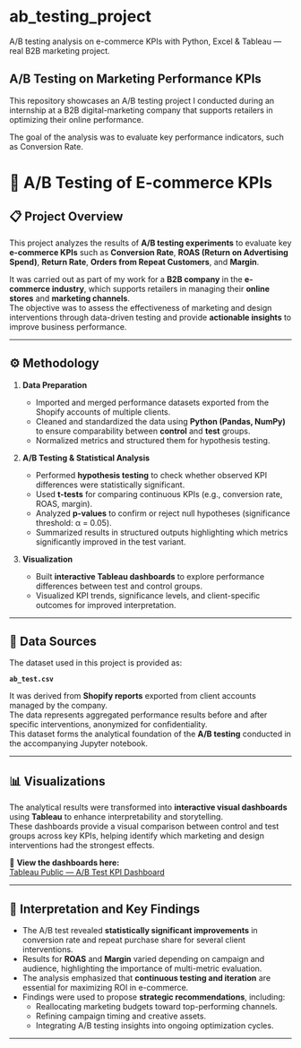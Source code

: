 # ab_testing_project
A/B testing analysis on e-commerce KPIs with Python, Excel &amp; Tableau — real B2B marketing project.


## A/B Testing on Marketing Performance KPIs

This repository showcases an A/B testing project I conducted during an internship at a B2B digital-marketing company that supports retailers in optimizing their online performance.

The goal of the analysis was to evaluate key performance indicators, such as Conversion Rate.

# 🧪 A/B Testing of E-commerce KPIs

## 📋 Project Overview
This project analyzes the results of **A/B testing experiments** to evaluate key **e-commerce KPIs** such as **Conversion Rate**, **ROAS (Return on Advertising Spend)**, **Return Rate**, **Orders from Repeat Customers**, and **Margin**.

It was carried out as part of my work for a **B2B company** in the **e-commerce industry**, which supports retailers in managing their **online stores** and **marketing channels**.  
The objective was to assess the effectiveness of marketing and design interventions through data-driven testing and provide **actionable insights** to improve business performance.

---

## ⚙️ Methodology
1. **Data Preparation**  
   - Imported and merged performance datasets exported from the Shopify accounts of multiple clients.  
   - Cleaned and standardized the data using **Python (Pandas, NumPy)** to ensure comparability between **control** and **test** groups.  
   - Normalized metrics and structured them for hypothesis testing.

2. **A/B Testing & Statistical Analysis**  
   - Performed **hypothesis testing** to check whether observed KPI differences were statistically significant.  
   - Used **t-tests** for comparing continuous KPIs (e.g., conversion rate, ROAS, margin).  
   - Analyzed **p-values** to confirm or reject null hypotheses (significance threshold: α = 0.05).  
   - Summarized results in structured outputs highlighting which metrics significantly improved in the test variant.

3. **Visualization**  
   - Built **interactive Tableau dashboards** to explore performance differences between test and control groups.  
   - Visualized KPI trends, significance levels, and client-specific outcomes for improved interpretation.

---

## 💾 Data Sources
The dataset used in this project is provided as:

**`ab_test.csv`**

It was derived from **Shopify reports** exported from client accounts managed by the company.  
The data represents aggregated performance results before and after specific interventions, anonymized for confidentiality.  
This dataset forms the analytical foundation of the **A/B testing** conducted in the accompanying Jupyter notebook.

---

## 📊 Visualizations
The analytical results were transformed into **interactive visual dashboards** using **Tableau** to enhance interpretability and storytelling.  
These dashboards provide a visual comparison between control and test groups across key KPIs, helping identify which marketing and design interventions had the strongest effects.

🔗 **View the dashboards here:**  
[Tableau Public — A/B Test KPI Dashboard](https://public.tableau.com/app/profile/riccardo.conti)

---

## 🧠 Interpretation and Key Findings
- The A/B test revealed **statistically significant improvements** in conversion rate and repeat purchase share for several client interventions.  
- Results for **ROAS** and **Margin** varied depending on campaign and audience, highlighting the importance of multi-metric evaluation.  
- The analysis emphasized that **continuous testing and iteration** are essential for maximizing ROI in e-commerce.  
- Findings were used to propose **strategic recommendations**, including:  
  - Reallocating marketing budgets toward top-performing channels.  
  - Refining campaign timing and creative assets.  
  - Integrating A/B testing insights into ongoing optimization cycles.

---

